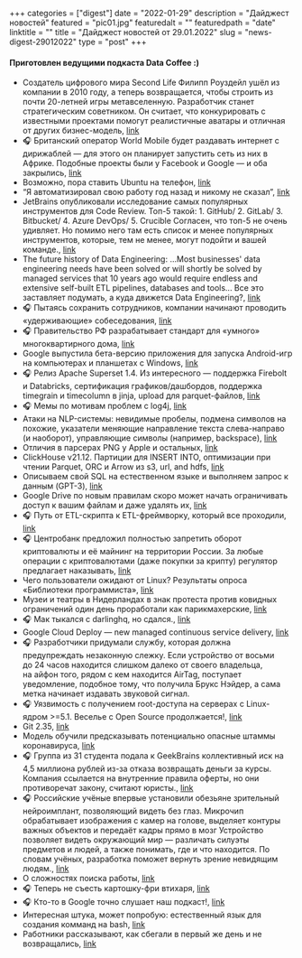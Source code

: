 
+++
categories = ["digest"]
date = "2022-01-29"
description = "Дайджест новостей"
featured = "pic01.jpg"
featuredalt = ""
featuredpath = "date"
linktitle = ""
title = "Дайджест новостей от 29.01.2022"
slug = "news-digest-29012022"
type = "post"
+++

#### Приготовлен ведущими подкаста Data Coffee :)


-  Создатель цифрового мира Second Life Филипп Роуздейл ушёл из компании в 2010 году, а теперь возвращается, чтобы строить из почти 20-летней игры метавселенную. Разработчик станет стратегическим советником. Он считает, что конкурировать с известными проектами помогут реалистичные аватары и отличная от других бизнес-модель, [link](https://vc.ru/future/347404)
- 🎧 Британский оператор World Mobile будет раздавать интернет с дирижаблей — для этого он планирует запустить сеть из них в Африке. Подобные проекты были у Facebook и Google — и оба закрылись, [link](https://vc.ru/future/347451)
-  Возможно, пора ставить Ubuntu на телефон, [link](https://www.techradar.com/news/it-might-be-time-to-consider-running-ubuntu-on-your-smartphone)
-  “Я автоматизировал свою работу год назад и никому не сказал”, [link](https://www.reddit.com/r/antiwork/comments/s2igq9/i_automated_my_job_over_a_year_ago_and_havent/)
-  JetBrains опубликовали исследование самых популярных инструментов для Code Review. Топ-5 такой: 1. GitHub/ 2. GitLab/ 3. Bitbucket/ 4. Azure DevOps/ 5. Crucible Согласен, что топ-5 не очень удивляет. Но помимо него там есть список и менее популярных инструментов, которые, тем не менее, могут подойти и вашей команде., [link](https://blog.jetbrains.com/space/2021/12/15/best-code-review-tools/)
-  The future history of Data Engineering: ...Most businesses' data engineering needs have been solved or will shortly be solved by managed services that 10 years ago would require endless and extensive self-built ETL pipelines, databases and tools... Все это заставляет подумать, а куда движется Data Engineering?, [link](https://groupby1.substack.com/p/data-engineering)
- 🎧 Пытаясь сохранить сотрудников, компании начинают проводить «удерживающие» собеседования, [link](https://habr.com/ru/post/596595/)
- 🎧 Правительство РФ разрабатывает стандарт для «умного» многоквартирного дома, [link](https://vc.ru/tech/350762)
-  Google выпустила бета-версию приложения для запуска Android-игр на компьютерах и планшетах с Windows, [link](https://tjournal.ru/news/516312)
- 🎧 Релиз Apache Superset 1.4. Из интересного — поддержка Firebolt и Databricks, сертификация графиков/дашбордов, поддержка timegrain и timecolumn в jinja, upload для parquet-файлов, [link](https://github.com/apache/superset/blob/1.4.0/CHANGELOG.md)
- 🎧 Мемы по мотивам проблем с log4j, [link](https://log4jmemes.com/)
-  Атаки на NLP-системы: невидимые пробелы, подмена символов на похожие, указатели меняющие направление текста слева-направо (и наоборот), управляющие символы (например, backspace), [link](https://www.unite.ai/attacking-natural-language-processing-systems-with-adversarial-examples/)
-  Отличия в парсерах PNG у Apple и остальных, [link](https://www.da.vidbuchanan.co.uk/widgets/pngdiff/)
-  ClickHouse v21.12. Партиции для INSERT INTO, оптимизации при чтении Parquet, ORC и Arrow из s3, url, and hdfs, [link](https://clickhouse.com/blog/en/2021/clickhouse-v21.12-released/)
-  Описываем свой SQL на естественном языке и выполняем запрос к данным (GPT-3), [link](https://app.tabbydata.com/sql-assistant-demo)
-  Google Drive по новым правилам скоро может начать ограничивать доступ к вашим файлам и даже удалять их, [link](https://www.techradar.com/news/google-drive-could-soon-start-locking-your-personal-files)
- 🎧 Путь от ETL-скрипта к ETL-фреймворку, который все проходили, [link](https://airbyte.com/blog/etl-framework-vs-etl-script)
- 🎧 Центробанк предложил полностью запретить оборот криптовалюты и её майнинг на территории России. За любые операции с криптовалютами (даже покупки за крипту) регулятор предлагает наказывать, [link](https://www.rbc.ru/finances/20/01/2022/61e9231a9a79477514c2b9ce)
-  Чего пользователи ожидают от Linux? Результаты опроса «Библиотеки программиста», [link](https://proglib.io/p/chego-polzovateli-ozhidayut-ot-linux-rezultaty-oprosa-biblioteki-programmista-2022-01-19)
-  Музеи и театры в Нидерландах в знак протеста против ковидных ограничений один день проработали как парикмахерские, [link](https://tjournal.ru/news/516174-muzei-i-teatry-v-niderlandah-v-znak-protesta-protiv-kovidnyh-ogranicheniy-odin-den-prorabotali-kak-parikmaherskie)
- 🎧 Мак тыкался с darlinghq, но сдался., [link](https://www.darlinghq.org/)
-  Google Cloud Deploy — new managed continuous service delivery, [link](https://twitter.com/rseroter/status/1484585434432749573?s=21)
- 🎧 Разработчики придумали службу, которая должна предупреждать незаконную слежку. Если устройство от восьми до 24 часов находится слишком далеко от своего владельца, на айфон того, рядом с кем находится AirTag, поступает уведомление, подобное тому, что получила Брукс Нэйдер, а сама метка начинает издавать звуковой сигнал.
- 🎧 Уязвимость с получением root-доступа на серверах с Linux-ядром >=5.1. Веселье с Open Source продолжается!, [link](https://t.me/srv_admin/1583)
-  Git 2.35, [link](https://github.blog/2022-01-24-highlights-from-git-2-35/)
-  Модель обучили предсказывать потенциально опасные штаммы коронавируса, [link](https://neurohive.io/ru/novosti/model-obuchili-predskazyvat-potencialno-opasnye-shtammy-koronavirusa/)
- 🎧 Группа из 31 студента подала к GeekBrains коллективный иск на 4,5 миллиона рублей из-за отказа возвращать деньги за курсы. Компания ссылается на внутренние правила оферты, но они противоречат закону, считают юристы., [link](https://tjournal.ru/news/520336)
- 🎧 Российские учёные впервые установили обезьяне зрительный нейроимплант, позволяющий видеть без глаз. Микрочип обрабатывает изображения с камер на голове, выделяет контуры важных объектов и передаёт кадры прямо в мозг Устройство позволяет видеть окружающий мир — различать силуэты предметов и людей, а также понимать, где и что находится. По словам учёных, разработка поможет вернуть зрение невидящим людям., [link](https://tjournal.ru/science/520566)
-  О сложностях поиска работы, [link](https://habr.com/ru/news/t/647983/)
- 🎧 Теперь не съесть картошку-фри втихаря, [link](https://habr.com/ru/news/t/647975/)
- 🎧 Кто-то в Google точно слушает наш подкаст!, [link](https://t.me/TJournal/53288)
-  Интересная штука, может попробую: естественный язык для создания комманд на bash, [link](https://www.ibm.com/blogs/research/2020/02/bringing-ai-to-the-command-line/)
-  Работники рассказывают, как сбегали в первый же день и не возвращались, [link](https://vc.ru/hr/354419-tred-rabotniki-rasskazyvayut-kak-sbegali-v-pervyy-zhe-den-i-ne-vozvrashchalis)
